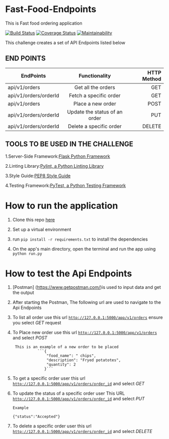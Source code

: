 # Fast-Food-Endpoints
This is Fast food ordering application

[![Build Status](https://travis-ci.com/Georgeygigz/Fast-Food-Endpoints.svg?branch=ft-delete-order-160366468)](https://travis-ci.com/Georgeygigz/Fast-Food-Endpoints)  [![Coverage Status](https://coveralls.io/repos/github/Georgeygigz/Fast-Food-Endpoints/badge.svg?branch=ft-delete-order-160366468)](https://coveralls.io/github/Georgeygigz/Fast-Food-Endpoints?branch=ft-delete-order-160366468) [![Maintainability](https://api.codeclimate.com/v1/badges/043ecc8c8e13714c4215/maintainability)](https://codeclimate.com/github/Georgeygigz/Fast-Food-Endpoints/maintainability)



This challenge creates a set of API Endpoints listed below

## END POINTS
| EndPoints       | Functionality  | HTTP Method  |
| ------------- |:-------------:| -----:|
| api/v1/orders | Get all the orders | GET |
| api/v1/orders/orderId| Fetch a specific order |GET
| api/v1/orders | Place a new order| POST |
| api/v1/orders/orderId | Update the status of an order| PUT |
| api/v1/orders/orderId | Delete a specific order| DELETE |

## TOOLS TO BE USED IN THE CHALLENGE
1.Server-Side Framework:[Flask Python Framework](http://flask.pocoo.org/)

2.Linting Library:[Pylint, a Python Linting Library](https://www.pylint.org/)

3.Style Guide:[PEP8 Style Guide](https://www.python.org/dev/peps/pep-0008/)

4.Testing Framework:[PyTest, a Python Testing Framework](https://docs.pytest.org/en/latest/)

# How to run the application
  1. Clone this repo [here](https://github.com/Georgeygigz/Fast-Food-Endpoints)
  
  2. Set up a virtual environment
  
  3. run <code>pip install -r requirements.txt</code> to install the dependencies
  
  4. On the app's main directory, open the terminal and run the app using <code>python run.py</code>


# How to test the Api Endpoints

 1. [Postman] (https://www.getpostman.com/)is used to input data and get the output

 2. After starting the Postman, The following url are used to navigate to the Api Endpoints

 3. To list all order use this url <code>http://127.0.0.1:5000/app/v1/orders</code> ensure you select    _GET_ request

 4. To Place new order use this url <code>http://127.0.0.1:5000/app/v1/orders</code> and select _POST_
         
         This is an example of a new order to be placed
                   ```{
                       "food_name": " chips",
                       "description": "Fryed potatotes",
                       "quantity": 2
                      }```
  
  5. To get a specific order user this url <code>http://127.0.0.1:5000/app/v1/orders/order_id</code> and select _GET_

  6. To update the status of a specific order user This URL <code>http://127.0.0.1:5000/app/v1/orders/order_id</code> and select _PUT_
      ```
      Example 
      
      {"status":"Accepted"}
      ```
  
  7. To delete a specific order user this url <code>http://127.0.0.1:5000/app/v1/orders/order_id</code> and select _DELETE_
